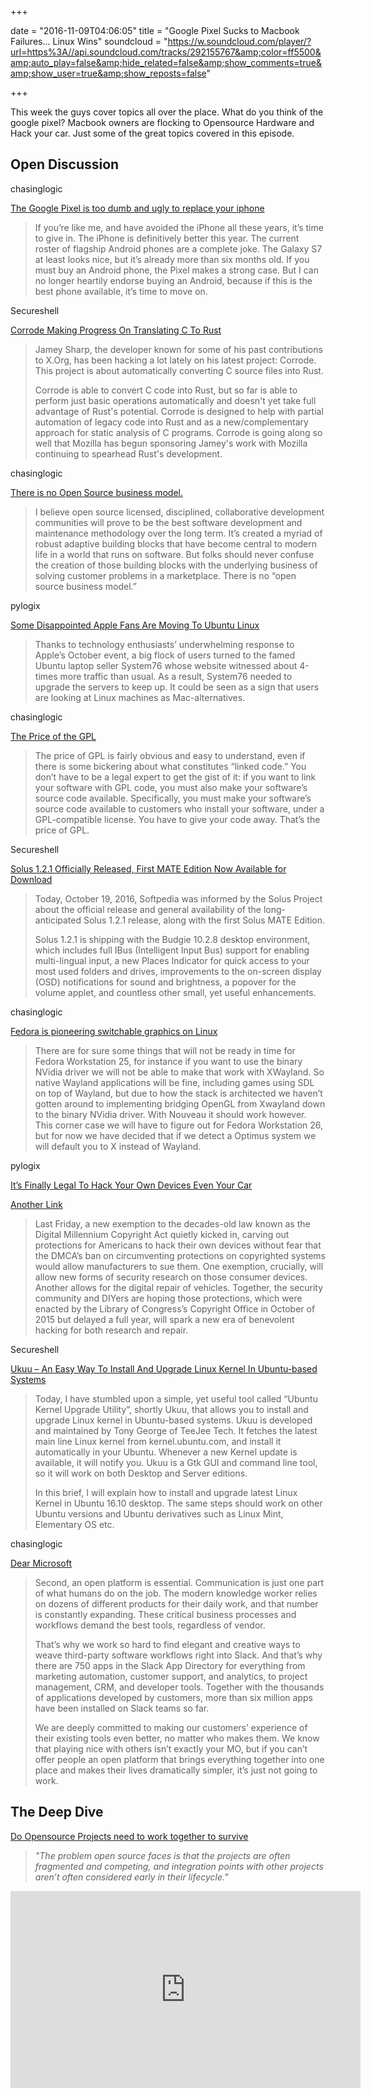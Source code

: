 
+++

date = "2016-11-09T04:06:05"
title = "Google Pixel Sucks to Macbook Failures... Linux Wins"
soundcloud = "https://w.soundcloud.com/player/?url=https%3A//api.soundcloud.com/tracks/292155767&amp;color=ff5500&amp;auto_play=false&amp;hide_related=false&amp;show_comments=true&amp;show_user=true&amp;show_reposts=false"

+++

This week the guys cover topics all over the place. What do you think of the 
google pixel? Macbook owners are flocking to Opensource Hardware and Hack your 
car. Just some of the great topics covered in this episode.

## Open Discussion

chasinglogic

[The Google Pixel is too dumb and ugly to replace your iphone](http://gizmodo.com/the-google-pixel-is-too-dumb-and-ugly-to-replace-your-i-1787877249)

> If you’re like me, and have avoided the iPhone all these years, it’s time to give in. The iPhone is definitively better this year. The current roster of flagship Android phones are a complete joke. The Galaxy S7 at least looks nice, but it’s already more than six months old. If you must buy an Android phone, the Pixel makes a strong case. But I can no longer heartily endorse buying an Android, because if this is the best phone available, it’s time to move on.

Secureshell

[Corrode Making Progress On Translating C To Rust](http://www.phoronix.com/scan.php?page=news_item&px=Corrode-C-To-Rust)

> Jamey Sharp, the developer known for some of his past contributions to X.Org, has been hacking a lot lately on his latest project: Corrode. This project is about automatically converting C source files into Rust.
>
> Corrode is able to convert C code into Rust, but so far is able to perform just basic operations automatically and doesn't yet take full advantage of Rust's potential. Corrode is designed to help with partial automation of legacy code into Rust and as a new/complementary approach for static analysis of C programs. Corrode is going along so well that Mozilla has begun sponsoring Jamey's work with Mozilla continuing to spearhead Rust's development. 

chasinglogic

[There is no Open Source business model.](https://medium.com/@stephenrwalli/there-is-no-open-source-business-model-cdc4cc20238#.4er5iuhxb)

> I believe open source licensed, disciplined, collaborative development communities will prove to be the best software development and maintenance methodology over the long term. It’s created a myriad of robust adaptive building blocks that have become central to modern life in a world that runs on software. But folks should never confuse the creation of those building blocks with the underlying business of solving customer problems in a marketplace. There is no “open source business model.”

pylogix

[Some Disappointed Apple Fans Are Moving To Ubuntu Linux](https://fossbytes.com/system76-laptop-apple-replacement/)

> Thanks to technology enthusiasts’ underwhelming response to Apple’s October event, a big flock of users turned to the famed Ubuntu laptop seller System76 whose website witnessed about 4-times more traffic than usual. As a result, System76 needed to upgrade the servers to keep up. It could be seen as a sign that users are looking at Linux machines as Mac-alternatives.

chasinglogic

[The Price of the GPL](http://bitsplitting.org/2016/10/30/the-price-of-gpl/)

> The price of GPL is fairly obvious and easy to understand, even if there is some bickering about what constitutes “linked code.” You don’t have to be a legal expert to get the gist of it: if you want to link your software with GPL code, you must also make your software’s source code available. Specifically, you must make your software’s source code available to customers who install your software, under a GPL-compatible license. You have to give your code away. That’s the price of GPL.

Secureshell

[Solus 1.2.1 Officially Released, First MATE Edition Now Available for Download](http://news.softpedia.com/news/solus-1-2-1-officially-released-first-mate-edition-now-available-for-download-509435.shtml)

> Today, October 19, 2016, Softpedia was informed by the Solus Project about the official release and general availability of the long-anticipated Solus 1.2.1 release, along with the first Solus MATE Edition.
>
> Solus 1.2.1 is shipping with the Budgie 10.2.8 desktop environment, which includes full IBus (Intelligent Input Bus) support for enabling multi-lingual input, a new Places Indicator for quick access to your most used folders and drives, improvements to the on-screen display (OSD) notifications for sound and brightness, a popover for the volume applet, and countless other small, yet useful enhancements.

chasinglogic

[Fedora is pioneering switchable graphics on Linux](https://blogs.gnome.org/uraeus/2016/11/01/discrete-graphics-and-fedora-workstation-25/)

> There are for sure some things that will not be ready in time for Fedora Workstation 25, for instance if you want to use the binary NVidia driver we will not be able to make that work with XWayland. So native Wayland applications will be fine, including games using SDL on top of Wayland, but due to how the stack is architected we haven’t gotten around to implementing bridging OpenGL from Xwayland down to the binary NVidia driver. With Nouveau it should work however. This corner case we will have to figure out for Fedora Workstation 26, but for now we have decided that if we detect a Optimus system we will default you to X instead of Wayland.

pylogix

[It’s Finally Legal To Hack Your Own Devices Even Your Car](https://www.wired.com/2016/10/hacking-car-pacemaker-toaster-just-became-legal/)

[Another Link](https://www.linux.com/news/its-finally-legal-hack-your-own-devices-even-your-car)

> Last Friday, a new exemption to the decades-old law known as the Digital Millennium Copyright Act quietly kicked in, carving out protections for Americans to hack their own devices without fear that the DMCA’s ban on circumventing protections on copyrighted systems would allow manufacturers to sue them. One exemption, crucially, will allow new forms of security research on those consumer devices. Another allows for the digital repair of vehicles. Together, the security community and DIYers are hoping those protections, which were enacted by the Library of Congress’s Copyright Office in October of 2015 but delayed a full year, will spark a new era of benevolent hacking for both research and repair.

Secureshell

[Ukuu – An Easy Way To Install And Upgrade Linux Kernel In Ubuntu-based Systems](https://www.ostechnix.com/ukuu-an-easy-way-to-install-and-upgrade-linux-kernel-in-ubuntu-based-systems/)

> Today, I have stumbled upon a simple, yet useful tool called “Ubuntu Kernel Upgrade Utility”, shortly Ukuu, that allows you to install and upgrade Linux kernel in Ubuntu-based systems. Ukuu is developed and maintained by Tony George of TeeJee Tech. It fetches the latest main line Linux kernel from kernel.ubuntu.com, and install it automatically in your Ubuntu. Whenever a new Kernel update is available, it will notify you. Ukuu is a Gtk GUI and command line tool, so it will work on both Desktop and Server editions.
>
> In this brief, I will explain how to install and upgrade latest Linux Kernel in Ubuntu 16.10 desktop. The same steps should work on other Ubuntu versions and Ubuntu derivatives such as Linux Mint, Elementary OS etc.

chasinglogic

[Dear Microsoft](https://slackhq.com/dear-microsoft-8d20965d2849)

> Second, an open platform is essential. Communication is just one part of what humans do on the job. The modern knowledge worker relies on dozens of different products for their daily work, and that number is constantly expanding. These critical business processes and workflows demand the best tools, regardless of vendor.
>
> That’s why we work so hard to find elegant and creative ways to weave third-party software workflows right into Slack. And that’s why there are 750 apps in the Slack App Directory for everything from marketing automation, customer support, and analytics, to project management, CRM, and developer tools. Together with the thousands of applications developed by customers, more than six million apps have been installed on Slack teams so far.
>
> We are deeply committed to making our customers’ experience of their existing tools even better, no matter who makes them. We know that playing nice with others isn’t exactly your MO, but if you can’t offer people an open platform that brings everything together into one place and makes their lives dramatically simpler, it’s just not going to work.

## The Deep Dive
[Do Opensource Projects need to work together to survive](https://www.linux.com/news/open-source-projects-must-work-together-survive)

> *"The problem open source faces is that the projects are often fragmented and competing, and integration points with other projects aren’t often considered early in their lifecycle."*

<iframe width="560" height="315"src="https://www.youtube.com/embed/VE2MQ3w8d1M" frameborder="0"allowfullscreen></iframe>
